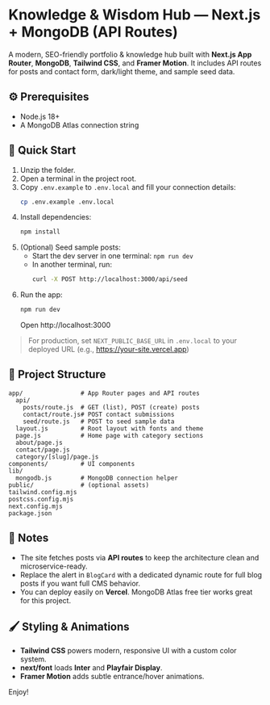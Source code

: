 # Knowledge & Wisdom Hub — Next.js + MongoDB (API Routes)

A modern, SEO-friendly portfolio & knowledge hub built with **Next.js App Router**, **MongoDB**, **Tailwind CSS**, and **Framer Motion**.
It includes API routes for posts and contact form, dark/light theme, and sample seed data.

## ⚙️ Prerequisites
- Node.js 18+
- A MongoDB Atlas connection string

## 🚀 Quick Start
1. Unzip the folder.
2. Open a terminal in the project root.
3. Copy `.env.example` to `.env.local` and fill your connection details:
   ```bash
   cp .env.example .env.local
   ```
4. Install dependencies:
   ```bash
   npm install
   ```
5. (Optional) Seed sample posts:
   - Start the dev server in one terminal: `npm run dev`
   - In another terminal, run:
     ```bash
     curl -X POST http://localhost:3000/api/seed
     ```
6. Run the app:
   ```bash
   npm run dev
   ```
   Open http://localhost:3000

> For production, set `NEXT_PUBLIC_BASE_URL` in `.env.local` to your deployed URL (e.g., https://your-site.vercel.app)

## 📁 Project Structure
```
app/                # App Router pages and API routes
  api/
    posts/route.js  # GET (list), POST (create) posts
    contact/route.js# POST contact submissions
    seed/route.js   # POST to seed sample data
  layout.js         # Root layout with fonts and theme
  page.js           # Home page with category sections
  about/page.js
  contact/page.js
  category/[slug]/page.js
components/         # UI components
lib/
  mongodb.js        # MongoDB connection helper
public/             # (optional assets)
tailwind.config.mjs
postcss.config.mjs
next.config.mjs
package.json
```

## 🧩 Notes
- The site fetches posts via **API routes** to keep the architecture clean and microservice-ready.
- Replace the alert in `BlogCard` with a dedicated dynamic route for full blog posts if you want full CMS behavior.
- You can deploy easily on **Vercel**. MongoDB Atlas free tier works great for this project.

## 🖌️ Styling & Animations
- **Tailwind CSS** powers modern, responsive UI with a custom color system.
- **next/font** loads **Inter** and **Playfair Display**.
- **Framer Motion** adds subtle entrance/hover animations.

Enjoy!
